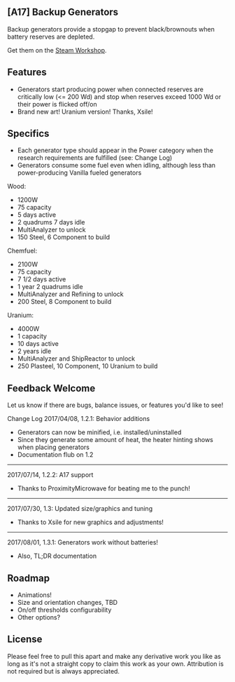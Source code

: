 [A17] Backup Generators
--------------------------------
Backup generators provide a stopgap to prevent black/brownouts when battery reserves are depleted.

Get them on the [Steam Workshop](http://steamcommunity.com/sharedfiles/filedetails/?id=899559174).

Features
--------------------------------
* Generators start producing power when connected reserves are critically low (&lt;= 200 Wd) and stop when reserves exceed 1000 Wd or their power is flicked off/on
* Brand new art! Uranium version! Thanks, Xsile!

Specifics
--------------------------------
* Each generator type should appear in the Power category when the research requirements are fulfilled (see: Change Log)
* Generators consume some fuel even when idling, although less than power-producing Vanilla fueled generators

Wood:
* 1200W
* 75 capacity
* 5 days active
* 2 quadrums 7 days idle
* MultiAnalyzer to unlock
* 150 Steel, 6 Component to build

Chemfuel:
* 2100W
* 75 capacity
* 7 1/2 days active
* 1 year 2 quadrums idle
* MultiAnalyzer and Refining to unlock
* 200 Steel, 8 Component to build

Uranium:
* 4000W
* 1 capacity
* 10 days active
* 2 years idle
* MultiAnalyzer and ShipReactor to unlock
* 250 Plasteel, 10 Component, 10 Uranium to build

Feedback Welcome
--------------------------------
Let us know if there are bugs, balance issues, or features you'd like to see!

Change Log
2017/04/08, 1.2.1: Behavior additions
* Generators can now be minified, i.e. installed/uninstalled
* Since they generate some amount of heat, the heater hinting shows when placing generators
* Documentation flub on 1.2

-------------------------------------------------------------------------------------------
2017/07/14, 1.2.2: A17 support
* Thanks to ProximityMicrowave for beating me to the punch!

-------------------------------------------------------------------------------------------
2017/07/30, 1.3: Updated size/graphics and tuning
* Thanks to Xsile for new graphics and adjustments!

-------------------------------------------------------------------------------------------
2017/08/01, 1.3.1: Generators work without batteries!
* Also, TL;DR documentation

Roadmap
--------------------------------
* Animations!
* Size and orientation changes, TBD
* On/off thresholds configurability
* Other options?

License
--------------------------------
Please feel free to pull this apart and make any derivative work you like as long as it's not a straight copy to claim this work as your own. Attribution is not required but is always appreciated.
